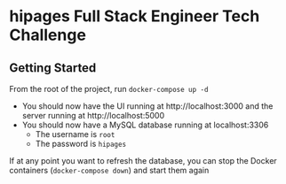 hipages Full Stack Engineer Tech Challenge
==========================================
## Getting Started
From the root of the project, run `docker-compose up -d`
* You should now have the UI running at http://localhost:3000 and the server running at http://localhost:5000
* You should now have a MySQL database running at localhost:3306
    * The username is `root`
    * The password is `hipages`

If at any point you want to refresh the database, you can stop the Docker containers (`docker-compose down`) and start them again